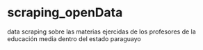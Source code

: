 # scraping_openData
data scraping sobre las materias ejercidas de los profesores de la educación media dentro del estado paraguayo
